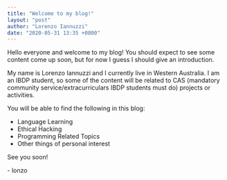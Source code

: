 ```yaml
---
title: "Welcome to my blog!"
layout: "post"
author: "Lorenzo Iannuzzi"
date: "2020-05-31 13:35 +0800"
---
```


Hello everyone and welcome to my blog! You should expect to see some content come up soon, but for now I
guess I should give an introduction.

My name is Lorenzo Iannuzzi and I currently live in Western Australia. I am an IBDP student, so some of the
content will be related to CAS (mandatory community service/extracurriculars IBDP students must do) projects
or activities.

You will be able to find the following in this blog:
* Language Learning
* Ethical Hacking
* Programming Related Topics
* Other things of personal interest

See you soon!

\- lonzo

